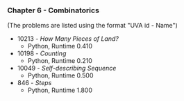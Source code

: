 ### Chapter 6 - Combinatorics

(The problems are listed using the format "UVA id - Name")

* 10213 - *How Many Pieces of Land?*
  * Python, Runtime 0.410
* 10198 - *Counting*
  * Python, Runtime 0.210
* 10049 - *Self-describing Sequence*
  * Python, Runtime 0.500
* 846 - *Steps*
  * Python, Runtime 1.800
